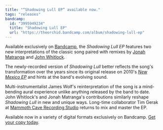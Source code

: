 ```yaml
---
title: "“Shadowing Lull EP” available now."
tags: "releases"
bandcamp:
  id: "3995949234"
  title: "Shadowing Lull EP"
  url: "https://theorchid.bandcamp.com/album/shadowing-lull-ep"
---
```


Available exclusively on [Bandcamp](https://theorchid.bandcamp.com/album/shadowing-lull-ep), the <cite>Shadowing Lull EP</cite> features two new interpretations of the classic song paired with remixes by [Jonah Matranga](http://jonahmatranga.com) and [John Whitlock](http://www.johnwhitlock.tv/).

The newly-recorded version of <cite>Shadowing Lull</cite> better reflects the song's transformation over the years since its original release on 2010's <cite>[New Mexico EP](/releases/new-mexico-ep)</cite> and hints at the band's evolving sound.

Multi-instrumentalist James Wolf's reinterpretation of the song is a mind-bending aural experience unlike anything released by the band to date. John Whitlock's and Jonah Matranga's contributions similarly reshape <cite>Shadowing Lull</cite> in new and unique ways. Long-time collaborator Tim Gerak at [Mammoth Cave Recording Studio](http://mammothcavestudio.com) returns to mix and master the EP.

Available now in a variety of digital formats exclusively on Bandcamp. [Get your copy today](https://theorchid.bandcamp.com/album/shadowing-lull-ep).
